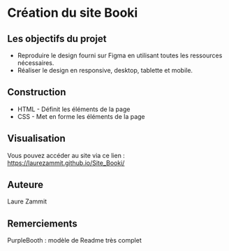 # Création du site Booki

## Les objectifs du projet
* Reproduire le design fourni sur Figma en utilisant toutes les ressources nécessaires.
* Réaliser le design en responsive, desktop, tablette et mobile.

## Construction
* HTML - Définit les éléments de la page
* CSS - Met en forme les éléments de la page

## Visualisation
Vous pouvez accéder au site via ce lien : https://laurezammit.github.io/Site_Booki/

## Auteure
Laure Zammit

## Remerciements
PurpleBooth : modèle de Readme très complet
